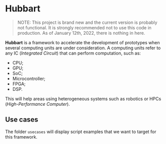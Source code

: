 # Hubbart

> NOTE: This project is brand new and the current version is probably not functional. It is strongly recommended not to use this code in production. As of January 12th, 2022, there is nothing in here.

**Hubbart** is a framework to accelerate the development of prototypes when several computing units are under consideration. A computing units refer to any IC (*Integrated Circuit*) that can perform computation, such as:

* CPU;
* GPU;
* SoC;
* Microcontroller;
* FPGA;
* DSP.

This will help areas using heterogeneous systems such as robotics or HPCs (*High-Performance Computer*).

## Use cases

The folder `usecases` will display script examples that we want to target for this framework.